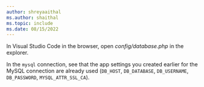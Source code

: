 ```yaml
---
author: shreyaaithal
ms.author: shaithal
ms.topic: include
ms.date: 08/15/2022
---
```


In Visual Studio Code in the browser, open *config/database.php* in the explorer.

In the `mysql` connection, see that the app settings you created earlier for the MySQL connection are already used (`DB_HOST`, `DB_DATABASE`, `DB_USERNAME`, `DB_PASSWORD`, `MYSQL_ATTR_SSL_CA`).

